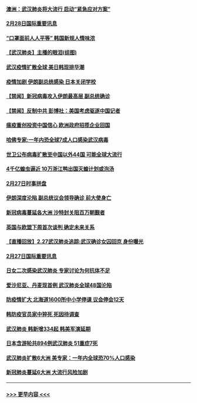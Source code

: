 #### [澳洲：武汉肺炎将大流行 启动“紧急应对方案”](../pages/prog202/a102787765.md?t=02281902) 
#### [2月28日国际重要讯息](../pages/prog202/a102787755.md?t=02281902) 
#### [“口罩面前人人平等” 韩国新规人情味浓](../pages/prog202/a102787718.md?t=02281902) 
#### [【武汉肺炎】主播的眼泪(组图)](../pages/prog202/a102786822.md?t=02281902) 
#### [武汉疫情扩散全球 美日韩现排华潮](../pages/prog202/a102787480.md?t=02281902) 
#### [疫情加剧 伊朗副总统感染 日本关闭学校](../pages/prog202/a102787432.md?t=02281902) 
#### [【禁闻】新冠病毒攻入伊朗最高层 副总统确诊](../pages/prog202/a102787378.md?t=02281902) 
#### [【禁闻】反制中共 彭博社：美国考虑驱逐中国记者](../pages/prog202/a102787355.md?t=02281902) 
#### [瘟疫重创投资中国信心 欧洲政府招揽企业回国](../pages/prog202/a102787333.md?t=02281902) 
#### [哈佛专家:一年内恐全球7成人口感染武汉病毒](../pages/prog202/a102787320.md?t=02281902) 
#### [世卫公布病毒扩散至中国以外44国 可能全球大流行](../pages/prog202/a102787324.md?t=02281902) 
#### [4千亿蝗虫逼近 10万浙江鸭出国灭蝗计划或泡汤](../pages/prog202/a102787261.md?t=02281902) 
#### [2月27日时事拼盘](../pages/prog202/a102787314.md?t=02281902) 
#### [伊朗深度沦陷 副总统议会领导确诊 前大使身亡](../pages/prog202/a102787179.md?t=02281902) 
#### [新冠病毒蔓延各大洲 沙特封关阻百万朝觐者](../pages/prog202/a102787170.md?t=02281902) 
#### [英国与欧盟下周首次谈判 确定未来关系](../pages/prog202/a102787159.md?t=02281902) 
#### [【直播回放】2.27武汉肺炎追踪:武汉确诊女囚回京 身份曝光](../pages/prog202/a102786956.md?t=02281902) 
#### [2月27日国际重要讯息](../pages/prog202/a102786975.md?t=02281902) 
#### [日女二次感染武汉肺炎 专家讨论为何抗体不足](../pages/prog202/a102786981.md?t=02281902) 
#### [爱沙尼亚、丹麦现首例 武汉肺炎全球48国沦陷](../pages/prog202/a102786906.md?t=02281902) 
#### [防疫情扩大 北海道1600所中小学停课 议会停会12天](../pages/prog202/a102786796.md?t=02281902) 
#### [韩防疫官员家中猝死 死因待调查](../pages/prog202/a102786836.md?t=02281902) 
#### [武汉肺炎 韩新增334起 韩美军演延期](../pages/prog202/a102786755.md?t=02281902) 
#### [日本含游轮共894例武汉肺炎 51重症7死](../pages/prog202/a102786748.md?t=02281902) 
#### [武汉肺炎扩散6大洲 美专家：一年内全球恐70%人口感染](../pages/prog202/a102786713.md?t=02281902) 
#### [新冠肺炎蔓延6大洲 大流行风险加剧](../pages/prog202/a102786582.md?t=02281902) 

----
#### [ >>> 更早内容 <<< ](../indexes/prog202-earlier.md)
